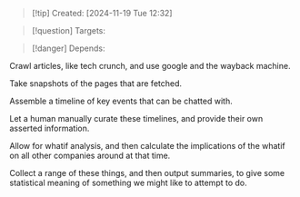 
>[!tip] Created: [2024-11-19 Tue 12:32]

>[!question] Targets: 

>[!danger] Depends: 

Crawl articles, like tech crunch, and use google and the wayback machine.

Take snapshots of the pages that are fetched.

Assemble a timeline of key events that can be chatted with.

Let a human manually curate these timelines, and provide their own asserted information.

Allow for whatif analysis, and then calculate the implications of the whatif on all other companies around at that time.

Collect a range of these things, and then output summaries, to give some statistical meaning of something we might like to attempt to do.
